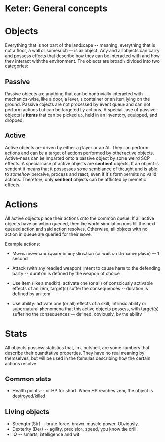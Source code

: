 Keter: General concepts
=======================

# Objects
Everything that is not part of the landscape -- meaning, everything that is not a floor, a wall or somesuch -- is an object. Any and all objects can carry and possess effects that describe how they can be interacted with and how they interact with the environment. The objects are broadly divided into two categories:

## Passive
Passive objects are anything that can be nontrivially interacted with mechanics-wise, like a door, a lever, a container or an item lying on the ground. Passive objects are not processed by event queue and can not perform actions but can be targeted by actions. A special case of passive objects is **items** that can be picked up, held in an inventory, equipped,  and dropped.

## Active
Active objects are driven by either a player or an AI. They can perform actions and can be a target of actions performed by other active objects. Active-ness can be imparted onto a passive object by some weird SCP effects. A special case of active objects are **sentient** objects. If an object is sentient it means that it possesses some semblance of thought and is able to *somehow* perceive, process and react, even if it's form permits no valid actions. Therefore, only **sentient** objects can be afflicted by memetic effects.

# Actions

All active objects place their actions onto the common queue. If all active objects have an action queued, then the world simulation runs till the next queued action and said action resolves. Otherwise, all objects with no action in queue are queried for their move.

Example actions:

* Move: move one square in any direction (or wait on the same place) -- 1 second

* Attack (with any readied weapon): intent to cause harm to the defending party -- duration is defined by the weapon of choice

* Use item (like a medkit): activate one (or all) of consciously activable effects of an item, target(s) suffer the consequences -- duration is defined by an item

* Use ability: activate one (or all) effects of a skill, intrinsic ability or supernatural phenomena that this active objects possess, with target(s) suffering the consequences -- defined, obviously, by the ability 

# Stats
All objects possess statistics that, in a nutshell, are some numbers that describe their quantitative properties. They have no real meaning by themselves, but will be used in the formulas describing how the certain actions resolve. 

## Common stats
* Health points -- or HP for short. When HP reaches zero, the object is destroyed/killed

## Living objects
* Strength (Str) -- brute force. brawn. muscle power. Obviously.
* Dexterity (Dex) -- agility, precision, speed, you know the drill.
* IQ -- smarts, intelligence and wit.

